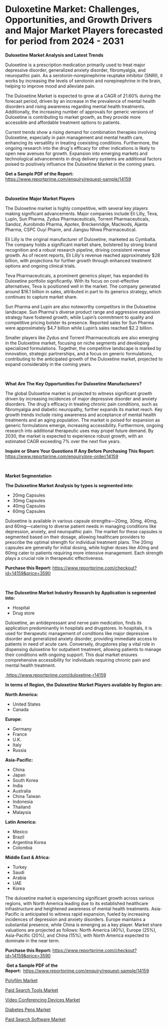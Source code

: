 <p><h1>Duloxetine Market: Challenges, Opportunities, and Growth Drivers and Major Market Players forecasted for period from 2024 - 2031</h1></p><p><strong>Duloxetine Market Analysis and Latest Trends</strong></p>
<p><p>Duloxetine is a prescription medication primarily used to treat major depressive disorder, generalized anxiety disorder, fibromyalgia, and neuropathic pain. As a serotonin-norepinephrine reuptake inhibitor (SNRI), it works by increasing the levels of serotonin and norepinephrine in the brain, helping to improve mood and alleviate pain.</p><p>The Duloxetine Market is expected to grow at a CAGR of 21.60% during the forecast period, driven by an increase in the prevalence of mental health disorders and rising awareness regarding mental health treatments. Additionally, the increasing number of approvals for generic versions of Duloxetine is contributing to market growth, as they provide more accessible and affordable treatment options to patients. </p><p>Current trends show a rising demand for combination therapies involving Duloxetine, especially in pain management and mental health care, enhancing its versatility in treating coexisting conditions. Furthermore, the ongoing research into the drug's efficacy for other indications is likely to open new avenues for growth. Expansion into emerging markets and technological advancements in drug delivery systems are additional factors poised to positively influence the Duloxetine Market in the coming years.</p></p>
<p><strong>Get a Sample PDF of the Report:&nbsp;</strong> <a href="https://www.reportprime.com/enquiry/request-sample/14159?utm_campaign=16&utm_medium=2&utm_source=Github&utm_content=ia&utm_term=29112024&utm_id=duloxetine">https://www.reportprime.com/enquiry/request-sample/14159</a></p>
<p>&nbsp;</p>
<p><strong>Duloxetine Major Market Players</strong></p>
<p><p>The Duloxetine market is highly competitive, with several key players making significant advancements. Major companies include Eli Lilly, Teva, Lupin, Sun Pharma, Zydus Pharmaceuticals, Torrent Pharmaceuticals, Sandoz, Aurobindo Pharma, Apotex, Breckenridge, Macleods, Ajanta Pharma, CSPC Ouyi Pharm, and Jiangsu Nhwa Pharmaceutical.</p><p>Eli Lilly is the original manufacturer of Duloxetine, marketed as Cymbalta. The company holds a significant market share, bolstered by strong brand recognition and a robust research pipeline, driving consistent revenue growth. As of recent reports, Eli Lilly's revenue reached approximately $28 billion, with projections for further growth through enhanced treatment options and ongoing clinical trials.</p><p>Teva Pharmaceuticals, a prominent generics player, has expanded its Duloxetine portfolio significantly. With its focus on cost-effective alternatives, Teva is positioned well in the market. The company generated around $16.1 billion in sales, attributed in part to its generics strategy, which continues to capture market share.</p><p>Sun Pharma and Lupin are also noteworthy competitors in the Duloxetine landscape. Sun Pharma's diverse product range and aggressive expansion strategy have fostered growth, while Lupin’s commitment to quality and competitive pricing bolster its presence. Reported sales for Sun Pharma were approximately $4.7 billion while Lupin’s sales reached $2.2 billion.</p><p>Smaller players like Zydus and Torrent Pharmaceuticals are also emerging in the Duloxetine market, focusing on niche segments and developing specialized formulations. Together, the competitive landscape is marked by innovation, strategic partnerships, and a focus on generic formulations, contributing to the anticipated growth of the Duloxetine market, projected to expand considerably in the coming years.</p></p>
<p>&nbsp;</p>
<p><strong>What Are The Key Opportunities For Duloxetine Manufacturers?</strong></p>
<p><p>The global Duloxetine market is projected to witness significant growth driven by increasing incidences of major depressive disorder and anxiety disorders. The drug's efficacy in treating chronic pain conditions, such as fibromyalgia and diabetic neuropathy, further expands its market reach. Key growth trends include rising awareness and acceptance of mental health treatments and an aging population. The market is poised for expansion as generic formulations emerge, increasing accessibility. Furthermore, ongoing research into additional therapeutic uses may propel future demand. By 2030, the market is expected to experience robust growth, with an estimated CAGR exceeding 7% over the next five years.</p></p>
<p><strong>Inquire or Share Your Questions If Any Before Purchasing This Report:</strong> <a href="https://www.reportprime.com/enquiry/pre-order/14159?utm_campaign=16&utm_medium=2&utm_source=Github&utm_content=ia&utm_term=29112024&utm_id=duloxetine">https://www.reportprime.com/enquiry/pre-order/14159</a></p>
<p>&nbsp;</p>
<p><strong>Market Segmentation</strong></p>
<p><strong>The Duloxetine Market Analysis by types is segmented into:</strong></p>
<p><ul><li>20mg Capsules</li><li>30mg Capsules</li><li>40mg Capsules</li><li>60mg Capsules</li></ul></p>
<p><p>Duloxetine is available in various capsule strengths—20mg, 30mg, 40mg, and 60mg—catering to diverse patient needs in managing conditions like depression, anxiety, and neuropathic pain. The market for these capsules is segmented based on their dosage, allowing healthcare providers to prescribe the optimal strength for individual treatment plans. The 20mg capsules are generally for initial dosing, while higher doses like 40mg and 60mg cater to patients requiring more intensive management. Each strength plays a crucial role in therapeutic effectiveness.</p></p>
<p><strong>Purchase this Report:&nbsp;</strong><a href="https://www.reportprime.com/checkout?id=14159&price=3590&utm_campaign=16&utm_medium=2&utm_source=Github&utm_content=ia&utm_term=29112024&utm_id=duloxetine">https://www.reportprime.com/checkout?id=14159&price=3590</a></p>
<p>&nbsp;</p>
<p><strong>The Duloxetine Market Industry Research by Application is segmented into:</strong></p>
<p><ul><li>Hospital</li><li>Drug store</li></ul></p>
<p><p>Duloxetine, an antidepressant and nerve pain medication, finds its application predominantly in hospitals and drugstores. In hospitals, it is used for therapeutic management of conditions like major depressive disorder and generalized anxiety disorder, providing immediate access to patients in need of acute care. Conversely, drugstores play a vital role in dispensing duloxetine for outpatient treatment, allowing patients to manage their conditions with ongoing support. This dual market ensures comprehensive accessibility for individuals requiring chronic pain and mental health treatment.</p></p>
<p><a href="https://www.reportprime.com/duloxetine-r14159?utm_campaign=16&utm_medium=2&utm_source=Github&utm_content=ia&utm_term=29112024&utm_id=duloxetine">&nbsp;https://www.reportprime.com/duloxetine-r14159</a></p>
<p><strong>In terms of Region, the Duloxetine Market Players available by Region are:</strong></p>
<p>
    <p> <strong> North America: </strong>
        <ul>
            <li>United States</li>
            <li>Canada</li>
        </ul>
        </p> 
    <p> <strong> Europe: </strong>
        <ul>
            <li>Germany</li>
            <li>France</li>
            <li>U.K.</li>
            <li>Italy</li>
            <li>Russia</li>
        </ul>
        </p> 
    <p> <strong> Asia-Pacific: </strong>
        <ul>
            <li>China</li>
            <li>Japan</li>
            <li>South Korea</li>
            <li>India</li>
            <li>Australia</li>
            <li>China Taiwan</li>
            <li>Indonesia</li>
            <li>Thailand</li>
            <li>Malaysia</li>
        </ul>
        </p> 
    <p> <strong> Latin America: </strong>
        <ul>
            <li>Mexico</li>
            <li>Brazil</li>
            <li>Argentina Korea</li>
            <li>Colombia</li>
        </ul>
        </p> 
    <p> <strong> Middle East & Africa: </strong>
        <ul>
            <li>Turkey</li>
            <li>Saudi</li>
            <li>Arabia</li>
            <li>UAE</li>
            <li>Korea</li>
        </ul>
    </p>
    </p>
<p><p>The duloxetine market is experiencing significant growth across various regions, with North America leading due to its established healthcare infrastructure and heightened awareness of mental health treatments. Asia-Pacific is anticipated to witness rapid expansion, fueled by increasing incidences of depression and anxiety disorders. Europe maintains a substantial presence, while China is emerging as a key player. Market share valuations are projected as follows: North America (40%), Europe (25%), Asia-Pacific (20%), and China (15%), with North America expected to dominate in the near term.</p></p>
<p><strong>Purchase this Report: </strong><a href="https://www.reportprime.com/checkout?id=14159&price=3590&utm_campaign=16&utm_medium=2&utm_source=Github&utm_content=ia&utm_term=29112024&utm_id=duloxetine">https://www.reportprime.com/checkout?id=14159&price=3590</a></p>
<p>&nbsp;<strong>Get a Sample PDF of the Report:&nbsp;&nbsp;</strong><a href="https://www.reportprime.com/enquiry/request-sample/14159?utm_campaign=16&utm_medium=2&utm_source=Github&utm_content=ia&utm_term=29112024&utm_id=duloxetine">https://www.reportprime.com/enquiry/request-sample/14159</a></p>
<p><strong></strong></p>
<p><p><a href="https://www.linkedin.com/pulse/projected-growth-polyfilm-market-size-cagr-analysis-82-7ezzf?utm_campaign=16&utm_medium=2&utm_source=Github&utm_content=ia&utm_term=29112024&utm_id=duloxetine">Polyfilm Market</a></p><p><a href="https://github.com/JosephineMcguire65/Market-Research-Report-List-1/blob/main/paid-search-tools-market.md?utm_campaign=16&utm_medium=2&utm_source=Github&utm_content=ia&utm_term=29112024&utm_id=duloxetine">Paid Search Tools Market</a></p><p><a href="https://www.linkedin.com/pulse/success-road-map-growing-video-conferencing-devices-market-zxvzf?utm_campaign=16&utm_medium=2&utm_source=Github&utm_content=ia&utm_term=29112024&utm_id=duloxetine">Video Conferencing Devices Market</a></p><p><a href="https://issuu.com/reportprime-2/docs/diabetes-pens-market-size-2030.pptx?utm_campaign=16&utm_medium=2&utm_source=Github&utm_content=ia&utm_term=29112024&utm_id=duloxetine">Diabetes Pens Market</a></p><p><a href="https://github.com/YashRP12/Market-Research-Report-List-6/blob/main/paid-search-software-market.md?utm_campaign=16&utm_medium=2&utm_source=Github&utm_content=ia&utm_term=29112024&utm_id=duloxetine">Paid Search Software Market</a></p></p>
